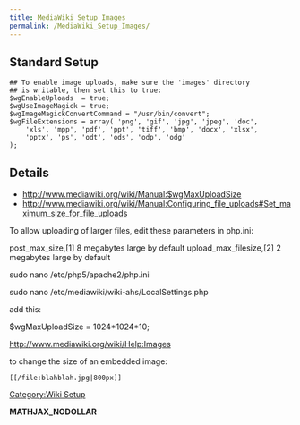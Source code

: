 ```yaml
---
title: MediaWiki Setup Images
permalink: /MediaWiki_Setup_Images/
---
```


Standard Setup
--------------

    ## To enable image uploads, make sure the 'images' directory
    ## is writable, then set this to true:
    $wgEnableUploads  = true;
    $wgUseImageMagick = true;
    $wgImageMagickConvertCommand = "/usr/bin/convert";
    $wgFileExtensions = array( 'png', 'gif', 'jpg', 'jpeg', 'doc',
        'xls', 'mpp', 'pdf', 'ppt', 'tiff', 'bmp', 'docx', 'xlsx',
        'pptx', 'ps', 'odt', 'ods', 'odp', 'odg'
    );

Details
-------

-   <http://www.mediawiki.org/wiki/Manual:$wgMaxUploadSize>
-   <http://www.mediawiki.org/wiki/Manual:Configuring_file_uploads#Set_maximum_size_for_file_uploads>

To allow uploading of larger files, edit these parameters in php.ini:

post_max_size,\[1\] 8 megabytes large by default upload_max_filesize,\[2\] 2 megabytes large by default

sudo nano /etc/php5/apache2/php.ini

sudo nano /etc/mediawiki/wiki-ahs/LocalSettings.php

add this:

$wgMaxUploadSize = 1024\*1024\*10;

<http://www.mediawiki.org/wiki/Help:Images>

to change the size of an embedded image:

    [[/file:blahblah.jpg|800px]]

[Category:Wiki Setup](/Category:Wiki_Setup "wikilink")

__MATHJAX_NODOLLAR__

